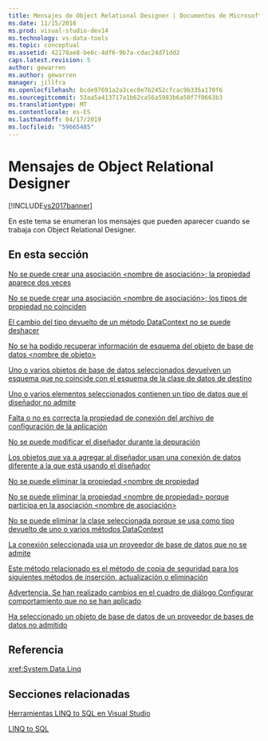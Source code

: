 ```yaml
---
title: Mensajes de Object Relational Designer | Documentos de Microsoft
ms.date: 11/15/2016
ms.prod: visual-studio-dev14
ms.technology: vs-data-tools
ms.topic: conceptual
ms.assetid: 42178ae8-be6c-4df6-9b7a-cdac24d71dd2
caps.latest.revision: 5
author: gewarren
ms.author: gewarren
manager: jillfra
ms.openlocfilehash: bcde97691a2a3cec0e7b2452cfcac9b335a170f6
ms.sourcegitcommit: 53aa5a413717a1b62ca56a5983b6a50f7f0663b3
ms.translationtype: MT
ms.contentlocale: es-ES
ms.lasthandoff: 04/17/2019
ms.locfileid: "59665485"
---
```

# <a name="or-designer-messages"></a>Mensajes de Object Relational Designer
[!INCLUDE[vs2017banner](../includes/vs2017banner.md)]

En este tema se enumeran los mensajes que pueden aparecer cuando se trabaja con Object Relational Designer.  
  
## <a name="in-this-section"></a>En esta sección  
 [No se puede crear una asociación \<nombre de asociación>; la propiedad aparece dos veces](../data-tools/cannot-create-an-association-association-name-property-listed-twice.md)  
  
 [No se puede crear una asociación \<nombre de asociación>; los tipos de propiedad no coinciden](../data-tools/cannot-create-an-association-association-name-property-types-do-not-match.md)  
  
 [El cambio del tipo devuelto de un método DataContext no se puede deshacer](../data-tools/changing-the-return-type-of-a-datacontext-method-cannot-be-undone.md)  
  
 [No se ha podido recuperar información de esquema del objeto de base de datos \<nombre de objeto>](../data-tools/could-not-retrieve-schema-information-for-database-object-object-name.md)  
  
 [Uno o varios objetos de base de datos seleccionados devuelven un esquema que no coincide con el esquema de la clase de datos de destino](../data-tools/one-or-more-selected-database-objects-return-a-schema-that-does-not-match-the-schema-of-the-target-class.md)  
  
 [Uno o varios elementos seleccionados contienen un tipo de datos que el diseñador no admite](../data-tools/one-or-more-selected-items-contain-a-data-type-that-is-not-supported-by-the-designer.md)  
  
 [Falta o no es correcta la propiedad de conexión del archivo de configuración de la aplicación](../data-tools/the-connection-property-in-the-application-settings-file-is-missing-or-incorrect.md)  
  
 [No se puede modificar el diseñador durante la depuración](../data-tools/the-designer-cannot-be-modified-while-debugging.md)  
  
 [Los objetos que va a agregar al diseñador usan una conexión de datos diferente a la que está usando el diseñador](../data-tools/the-objects-you-are-adding-to-the-designer-use-a-different-data-connection-than-the-designer-is-currently-using.md)  
  
 [No se puede eliminar la propiedad \<nombre de propiedad](../data-tools/the-property-property-name-cannot-be-deleted.md)  
  
 [No se puede eliminar la propiedad \<nombre de propiedad> porque participa en la asociación \<nombre de asociación>](../data-tools/the-property-property-name-cannot-be-deleted-because-it-is-participating-in-the-association-association-name.md)  
  
 [No se puede eliminar la clase seleccionada porque se usa como tipo devuelto de uno o varios métodos DataContext](../data-tools/the-selected-class-cannot-be-deleted-because-it-is-used-as-a-return-type-for-one-or-more-datacontext-methods.md)  
  
 [La conexión seleccionada usa un proveedor de base de datos que no se admite](../data-tools/the-selected-connection-uses-an-unsupported-database-provider.md)  
  
 [Este método relacionado es el método de copia de seguridad para los siguientes métodos de inserción, actualización o eliminación](../data-tools/this-related-method-is-the-backing-method-for-the-following-default-insert-update-or-delete-methods.md)  
  
 [Advertencia. Se han realizado cambios en el cuadro de diálogo Configurar comportamiento que no se han aplicado](../data-tools/warning-changes-have-been-made-to-the-configure-behavior-dialog-box-that-have-not-been-applied.md)  
  
 [Ha seleccionado un objeto de base de datos de un proveedor de bases de datos no admitido](../data-tools/you-have-selected-a-database-object-from-an-unsupported-database-provider.md)  
  
## <a name="reference"></a>Referencia  
 <xref:System.Data.Linq>  
  
## <a name="related-sections"></a>Secciones relacionadas  
 [Herramientas LINQ to SQL en Visual Studio](../data-tools/linq-to-sql-tools-in-visual-studio2.md)  
  
 [LINQ to SQL](http://msdn.microsoft.com/library/73d13345-eece-471a-af40-4cc7a2f11655)
